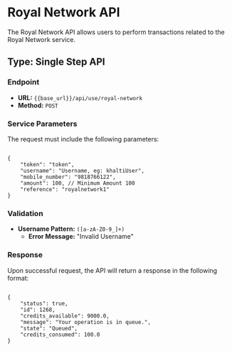# Royal Network API

The Royal Network API allows users to perform transactions related to the Royal Network service.

## Type: Single Step API

### Endpoint

- **URL:** `{{base_url}}/api/use/royal-network`
- **Method:** `POST`

### Service Parameters

The request must include the following parameters:

<pre><code class="json">
{
    "token": "token",
    "username": "Username, eg: khaltiUser",
    "mobile_number": "9818766122",
    "amount": 100, // Minimum Amount 100
    "reference": "royalnetwork1"
}
</code></pre>

### Validation

- **Username Pattern:** `([a-zA-Z0-9_]+)`
  - **Error Message:** "Invalid Username"

### Response

Upon successful request, the API will return a response in the following format:

<pre><code class="json">
{
    "status": true,
    "id": 1268,
    "credits_available": 9000.0,
    "message": "Your operation is in queue.",
    "state": "Queued",
    "credits_consumed": 100.0
}
</code></pre>
